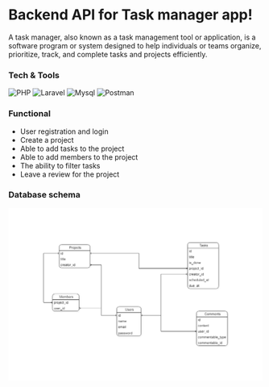 # Backend API for Task manager app!
A task manager, also known as a task management tool or application, is a software program or system designed to help individuals or teams organize, prioritize, track, and complete tasks and projects efficiently.

### Tech & Tools
<img alt="PHP" src="https://img.shields.io/badge/PHP-777BB4?style=for-the-badge&logo=php&logoColor=white"/> 
<img alt="Laravel" src="https://img.shields.io/badge/Laravel-FF2D20?style=for-the-badge&logo=laravel&logoColor=white"/> 
<img alt="Mysql" src="https://img.shields.io/badge/MySQL-005C84?style=for-the-badge&logo=mysql&logoColor=white"/>
<img alt="Postman" src="https://img.shields.io/badge/Postman-FF6C37?style=for-the-badge&logo=Postman&logoColor=white"/> 


### Functional

- User registration and login
- Create a project
- Able to add tasks to the project
- Able to add members to the project 
- The ability to filter tasks
- Leave a review for the project 


### Database schema
<img src="task manager db.png">

